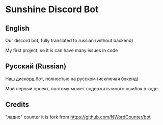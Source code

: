 # Sunshine Discord Bot

## English

Our discord bot, fully translated to russian (without backend)

My first project, so it is can have many issues in code

## Русский (Russian)

Наш дискорд бот, полностью на русском (исключая бэкенд)

Мой первый проект, поэтому может содержать много ошибок в коде

## Credits

"ладно" counter it is fork from https://github.com/NWordCounter/bot
